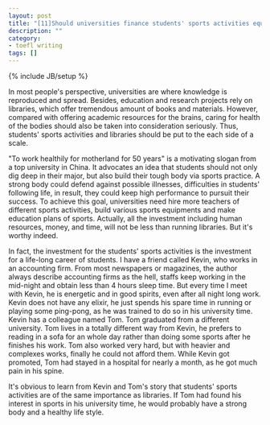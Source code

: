 ```yaml
---
layout: post
title: "[11]Should universities finance students' sports activities equally as libraries"
description: ""
category: 
- toefl writing
tags: []
---
```

{% include JB/setup %}


In most people's perspective, universities are where knowledge is reproduced and spread. Besides, education and research projects rely on libraries, which offer tremendous amount of books and materials. However, compared with offering academic resources for the brains, caring for health of the bodies should also be taken into consideration seriously. Thus, students' sports activities and libraries should be put to the each side of a scale.

"To work healthily for motherland for 50 years" is a motivating slogan from a top university in China. It advocates an idea that students should not only dig deep in their major, but also build their tough body via sports practice. A strong body could defend against possible illnesses, difficulties in students' following life, in result, they could keep high performance to pursuit their success. To achieve this goal, universities need hire more teachers of different sports activities, build various sports equipments and make education plans of sports. Actually, all the investment including human resources, money, and time, will not be less than running libraries. But it's worthy indeed.

In fact, the investment for the students' sports activities is the investment for a life-long career of students. I have a friend called Kevin, who works in an accounting firm. From most newspapers or magazines, the author always describe accounting firms as the hell, staffs keep working in the mid-night and obtain less than 4 hours sleep time. But every time I meet with Kevin, he is energetic and in good spirits, even after all night long work. Kevin does not have any elixir, he just spends his spare time in running or playing some ping-pong, as he was trained to do so in his university time. Kevin has a colleague named Tom. Tom graduated from a different university. Tom lives in a totally different way from Kevin, he prefers to reading in a sofa for an whole day rather than doing some sports after he finishes his work. Tom also worked very hard, but with heavier and complexes works, finally he could not afford them. While Kevin got promoted, Tom had stayed in a hospital for nearly a month, as he got much pain in his spine.

It's obvious to learn from Kevin and Tom's story that students' sports activities are of the same importance as libraries. If Tom had found his interest in sports in his university time, he would  probably have a strong body and a healthy life style. 

